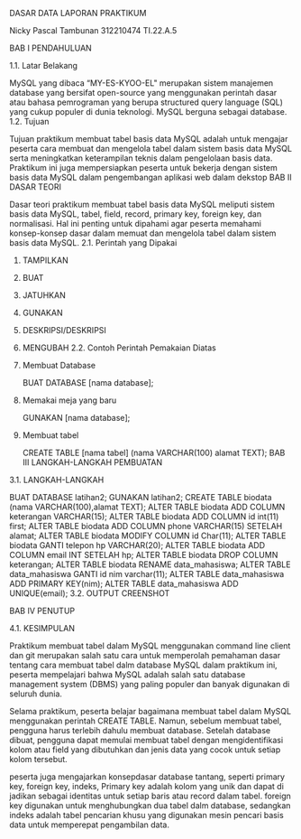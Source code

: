 DASAR DATA LAPORAN PRAKTIKUM

Nicky Pascal Tambunan 312210474 TI.22.A.5

BAB I PENDAHULUAN

1.1. Latar Belakang

MySQL yang dibaca “MY-ES-KYOO-EL" merupakan sistem manajemen database yang bersifat open-source yang menggunakan perintah dasar atau bahasa pemrograman yang berupa structured query language (SQL) yang cukup populer di dunia teknologi. MySQL berguna sebagai database.
1.2. Tujuan

Tujuan praktikum membuat tabel basis data MySQL adalah untuk mengajar peserta cara membuat dan mengelola tabel dalam sistem basis data MySQL serta meningkatkan keterampilan teknis dalam pengelolaan basis data. Praktikum ini juga mempersiapkan peserta untuk bekerja dengan sistem basis data MySQL dalam pengembangan aplikasi web dalam dekstop
BAB II DASAR TEORI

Dasar teori praktikum membuat tabel basis data MySQL meliputi sistem basis data MySQL, tabel, field, record, primary key, foreign key, dan normalisasi. Hal ini penting untuk dipahami agar peserta memahami konsep-konsep dasar dalam memuat dan mengelola tabel dalam sistem basis data MySQL.
2.1. Perintah yang Dipakai

1. TAMPILKAN
2. BUAT
3. JATUHKAN
4. GUNAKAN
5. DESKRIPSI/DESKRIPSI
6. MENGUBAH
2.2. Contoh Perintah Pemakaian Diatas

1. Membuat Database

   BUAT DATABASE [nama database];

2. Memakai meja yang baru

   GUNAKAN [nama database];

3. Membuat tabel

   CREATE TABLE [nama tabel] (nama VARCHAR(100) alamat TEXT);
BAB III LANGKAH-LANGKAH PEMBUATAN

3.1. LANGKAH-LANGKAH

 BUAT DATABASE latihan2;
 GUNAKAN latihan2;
 CREATE TABLE biodata (nama VARCHAR(100),alamat TEXT);
 ALTER TABLE biodata ADD COLUMN keterangan VARCHAR(15);
 ALTER TABLE biodata ADD COLUMN id int(11) first;
 ALTER TABLE biodata ADD COLUMN phone VARCHAR(15) SETELAH alamat;
 ALTER TABLE biodata MODIFY COLUMN id Char(11);
 ALTER TABLE biodata GANTI telepon hp VARCHAR(20);
 ALTER TABLE biodata ADD COLUMN email INT SETELAH hp;
 ALTER TABLE biodata DROP COLUMN keterangan;
 ALTER TABLE biodata RENAME data_mahasiswa;
 ALTER TABLE data_mahasiswa GANTI id nim varchar(11);
 ALTER TABLE data_mahasiswa ADD PRIMARY KEY(nim);
 ALTER TABLE data_mahasiswa ADD UNIQUE(email);
3.2. OUTPUT CREENSHOT

BAB IV PENUTUP

4.1. KESIMPULAN

Praktikum membuat tabel dalam MySQL menggunakan command line client dan git merupakan salah satu cara untuk memperolah pemahaman dasar tentang cara membuat tabel dalm database MySQL dalam praktikum ini, peserta mempelajari bahwa MySQL adalah salah satu database management system (DBMS) yang paling populer dan banyak digunakan di seluruh dunia.

Selama praktikum, peserta belajar bagaimana membuat tabel dalam MySQL menggunakan perintah CREATE TABLE. Namun, sebelum membuat tabel, pengguna harus terlebih dahulu membuat database. Setelah database dibuat, pengguna dapat memulai membuat tabel dengan mengidentifikasi kolom atau field yang dibutuhkan dan jenis data yang cocok untuk setiap kolom tersebut.

peserta juga mengajarkan konsepdasar database tantang, seperti primary key, foreign key, indeks, Primary key adalah kolom yang unik dan dapat di jadikan sebagai identitas untuk setiap baris atau record dalam tabel. foreign key digunakan untuk menghubungkan dua tabel dalm database, sedangkan indeks adalah tabel pencarian khusu yang digunakan mesin pencari basis data untuk memperepat pengambilan data.

